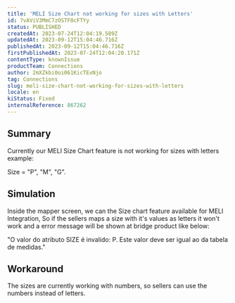 ```yaml
---
title: 'MELI Size Chart not working for sizes with Letters'
id: 7vAViV3MmC7zOSTF0cFTYy
status: PUBLISHED
createdAt: 2023-07-24T12:04:19.589Z
updatedAt: 2023-09-12T15:04:46.716Z
publishedAt: 2023-09-12T15:04:46.716Z
firstPublishedAt: 2023-07-24T12:04:20.171Z
contentType: knownIssue
productTeam: Connections
author: 2mXZkbi0oi061KicTExNjo
tag: Connections
slug: meli-size-chart-not-working-for-sizes-with-letters
locale: en
kiStatus: Fixed
internalReference: 867262
---
```


## Summary



Currently our MELI Size Chart feature is not working for sizes with letters example:

Size = "P", "M", "G".


##

## Simulation



Inside the mapper screen, we can the Size chart feature available for MELI Integration, So if the sellers maps a size with it's values as letters it won't work and a error message will be shown at bridge product like below:

"O valor do atributo SIZE é invalido: P. Este valor deve ser igual ao da tabela de medidas."


##

## Workaround



The sizes are currently working with numbers, so sellers can use the numbers instead of letters.





